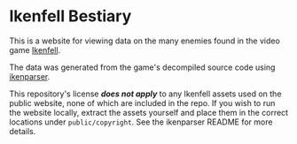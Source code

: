 # Ikenfell Bestiary

This is a website for viewing data on the many enemies found in the video game [Ikenfell](https://ikenfell.com).

The data was generated from the game's decompiled source code using
[ikenparser](https://github.com/spindlymist-ikenfell/ikenparser).

This repository's license ***does not apply*** to any Ikenfell assets used on the public website, none of which are
included in the repo. If you wish to run the website locally, extract the assets yourself and place them in the correct
locations under `public/copyright`. See the ikenparser README for more details.
